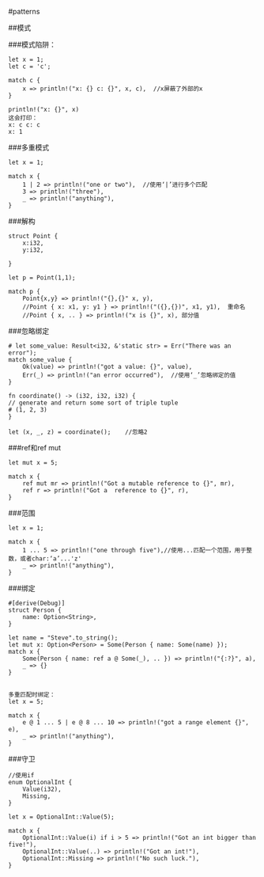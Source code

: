 #patterns

##模式

###模式陷阱：
    
    let x = 1;
    let c = 'c';

    match c {
        x => println!("x: {} c: {}", x, c),  //x屏蔽了外部的x
    }

    println!("x: {}", x)
    这会打印：
    x: c c: c
    x: 1
    
###多重模式

    let x = 1;

    match x {
        1 | 2 => println!("one or two"),  //使用‘|’进行多个匹配
        3 => println!("three"),
        _ => println!("anything"),
    }
    
###解构

    struct Point {
        x:i32,
        y:i32,
        
    }
    
    let p = Point(1,1);
    
    match p {
        Point{x,y} => println!("{},{}" x, y),
        //Point { x: x1, y: y1 } => println!("({},{})", x1, y1),  重命名
        //Point { x, .. } => println!("x is {}", x), 部分值
        
        
###忽略绑定

    # let some_value: Result<i32, &'static str> = Err("There was an error");
    match some_value {
        Ok(value) => println!("got a value: {}", value),
        Err(_) => println!("an error occurred"),  //使用‘_’忽略绑定的值
    }
    
    fn coordinate() -> (i32, i32, i32) {
    // generate and return some sort of triple tuple
    # (1, 2, 3)
    }

    let (x, _, z) = coordinate();    //忽略2
    
###ref和ref mut

    let mut x = 5;

    match x {
        ref mut mr => println!("Got a mutable reference to {}", mr),
        ref r => println!("Got a  reference to {}", r),
    }
    
    
###范围

    let x = 1;

    match x {
        1 ... 5 => println!("one through five"),//使用...匹配一个范围，用于整数，或者char:‘a’...'z'
        _ => println!("anything"),
    }
    
###绑定

    #[derive(Debug)]
    struct Person {
        name: Option<String>,
    }

    let name = "Steve".to_string();
    let mut x: Option<Person> = Some(Person { name: Some(name) });
    match x {
        Some(Person { name: ref a @ Some(_), .. }) => println!("{:?}", a),
        _ => {}
    }  
    
    
    多重匹配时绑定：
    let x = 5;

    match x {
        e @ 1 ... 5 | e @ 8 ... 10 => println!("got a range element {}", e),
        _ => println!("anything"),
    }
    
    
###守卫

    //使用if
    enum OptionalInt {
        Value(i32),
        Missing,
    }

    let x = OptionalInt::Value(5);

    match x {
        OptionalInt::Value(i) if i > 5 => println!("Got an int bigger than five!"),
        OptionalInt::Value(..) => println!("Got an int!"),
        OptionalInt::Missing => println!("No such luck."),
    }    